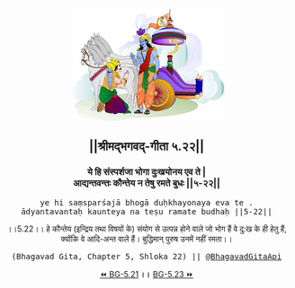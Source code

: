 <center><img src="../../asset/BG.png" alt="#API #bhagavadgitaapi #slok #nodejs #js #api #gitaapi #krishna #hinduism #vedic #ISKCON #shreemadbhagavadgita #technology"/>
<h2>||श्रीमद्‍भगवद्‍-गीता ५.२२||</h2>
<h3>ये हि संस्पर्शजा भोगा दुःखयोनय एव ते |<br/>आद्यन्तवन्तः कौन्तेय न तेषु रमते बुधः ||५-२२||</h3>
<pre>ye hi saṃsparśajā bhogā duḥkhayonaya eva te .<br/>ādyantavantaḥ kaunteya na teṣu ramate budhaḥ ||5-22||</pre>
<p>।।5.22।। हे कौन्तेय (इन्द्रिय तथा विषयों के) संयोग से उत्पन्न होने वाले जो भोग हैं वे दु:ख के ही हेतु हैं, क्योंकि वे आदि-अन्त वाले हैं। बुद्धिमान् पुरुष उनमें नहीं रमता।।</p>
<pre>(Bhagavad Gita, Chapter 5, Shloka 22) || <a href="https://twitter.com/bhagavadgitaapi">@BhagavadGitaApi</a></pre><a href="../../5/21">⏪  BG-5.21</a><b>        ।।        </b><a href="../../5/23">BG-5.23  ⏩</a></center></center>